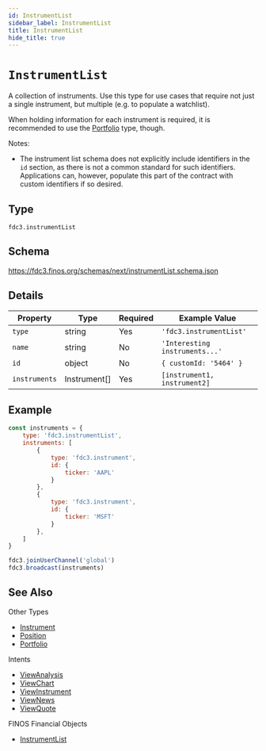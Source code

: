 ```yaml
---
id: InstrumentList
sidebar_label: InstrumentList
title: InstrumentList
hide_title: true
---
```

# `InstrumentList`

A collection of instruments. Use this type for use cases that require not just a single instrument, but multiple (e.g. to populate a watchlist).

When holding information for each instrument is required, it is recommended to use the [Portfolio](Portfolio) type, though.

Notes:

- The instrument list schema does not explicitly include identifiers in the `id` section, as there
is not a common standard for such identifiers. Applications can, however, populate
this part of the contract with custom identifiers if so desired.

## Type

`fdc3.instrumentList`

## Schema

https://fdc3.finos.org/schemas/next/instrumentList.schema.json

## Details

| Property      | Type         | Required | Example Value                  |
|---------------|--------------|----------|--------------------------------|
| `type`        | string       | Yes      | `'fdc3.instrumentList'`        |
| `name`        | string       | No       | `'Interesting instruments...'` |
| `id`          | object       | No       | `{ customId: '5464' }`         |
| `instruments` | Instrument[] | Yes      | `[instrument1, instrument2]`   |

## Example

```js
const instruments = {
    type: 'fdc3.instrumentList',
    instruments: [
        {
            type: 'fdc3.instrument',
            id: {
                ticker: 'AAPL'
            }
        },
        {
            type: 'fdc3.instrument',
            id: {
                ticker: 'MSFT'
            }
        },
    ]
}

fdc3.joinUserChannel('global')
fdc3.broadcast(instruments)
```

## See Also

Other Types
- [Instrument](Instrument)
- [Position](Position)
- [Portfolio](Portfolio)

Intents
- [ViewAnalysis](../../intents/ref/ViewAnalysis)
- [ViewChart](../../intents/ref/ViewChart)
- [ViewInstrument](../../intents/ref/ViewInstrument)
- [ViewNews](../../intents/ref/ViewNews)
- [ViewQuote](../../intents/ref/ViewQuote)

FINOS Financial Objects
- [InstrumentList](https://fo.finos.org/docs/objects/instrumentlist)